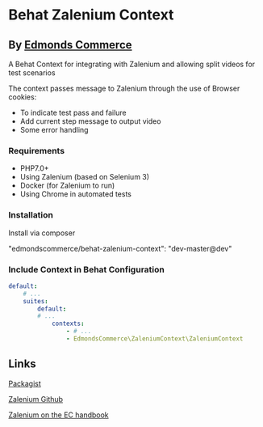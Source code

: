 # Behat Zalenium Context
## By [Edmonds Commerce](https://www.edmondscommerce.co.uk)

A Behat Context for integrating with Zalenium and allowing split videos for test scenarios

The context passes message to Zalenium through the use of Browser cookies:
* To indicate test pass and failure
* Add current step message to output video
* Some error handling

### Requirements
* PHP7.0+
* Using Zalenium (based on Selenium 3)
* Docker (for Zalenium to run)
* Using Chrome in automated tests

### Installation

Install via composer

"edmondscommerce/behat-zalenium-context": "dev-master@dev"


### Include Context in Behat Configuration

```yaml
default:
    # ...
    suites:
        default:
        # ...
            contexts:
                - # ...
                - EdmondsCommerce\ZaleniumContext\ZaleniumContext
```

## Links
[Packagist](https://packagist.org/packages/edmondscommerce/zalenium-context)

[Zalenium Github](https://github.com/zalando/zalenium)

[Zalenium on the EC handbook](https://www.edmondscommerce.co.uk/handbook/Development-Tools/Testing/Zalenium/)